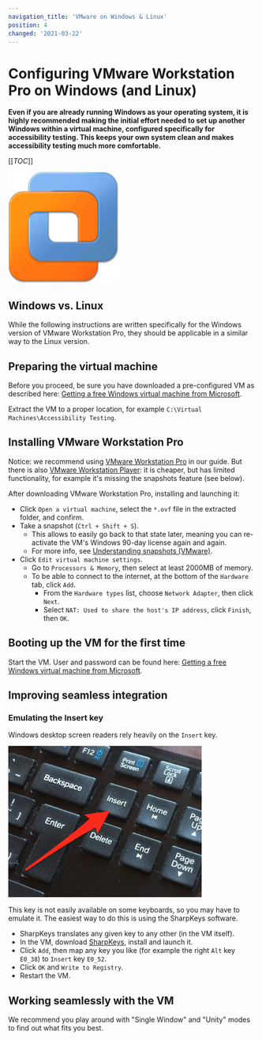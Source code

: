 ```yaml
---
navigation_title: 'VMware on Windows & Linux'
position: 4
changed: '2021-03-22'
---
```


# Configuring VMware Workstation Pro on Windows (and Linux)

**Even if you are already running Windows as your operating system, it is highly recommended making the initial effort needed to set up another Windows within a virtual machine, configured specifically for accessibility testing. This keeps your own system clean and makes accessibility testing much more comfortable.**

[[_TOC_]]

![VMware Workstation Pro logo](_media/vmware-workstation-pro-logo.png)

## Windows vs. Linux

While the following instructions are written specifically for the Windows version of VMware Workstation Pro, they should be applicable in a similar way to the Linux version.

## Preparing the virtual machine

Before you proceed, be sure you have downloaded a pre-configured VM as described here: [Getting a free Windows virtual machine from Microsoft](/setup/windows/virtual-machines).

Extract the VM to a proper location, for example `C:\Virtual Machines\Accessibility Testing`.

## Installing VMware Workstation Pro

Notice: we recommend using [VMware Workstation Pro](https://www.vmware.com/products/workstation-pro.html) in our guide. But there is also [VMware Workstation Player](https://www.vmware.com/products/workstation-player.html): it is cheaper, but has limited functionality, for example it's missing the snapshots feature (see below).

After downloading VMware Workstation Pro, installing and launching it:

- Click `Open a virtual machine`, select the `*.ovf` file in the extracted folder, and confirm.
- Take a snapshot (`Ctrl + Shift + S`).
  - This allows to easily go back to that state later, meaning you can re-activate the VM's Windows 90-day license again and again.
  - For more info, see [Understanding snapshots (VMware)](https://www.vmware.com/support/ws5/doc/ws_preserve_sshot_understanding.html).
- Click `Edit virtual machine settings`.
  - Go to `Processors & Memory`, then select at least 2000MB of memory.
  - To be able to connect to the internet, at the bottom of the `Hardware` tab, click `Add`.
    - From the `Hardware types` list, choose `Network Adapter`, then click `Next`.
    - Select `NAT: Used to share the host's IP address`, click `Finish`, then `OK`.

## Booting up the VM for the first time

Start the VM. User and password can be found here: [Getting a free Windows virtual machine from Microsoft](/setup/windows/virtual-machines).

## Improving seamless integration

### Emulating the Insert key

Windows desktop screen readers rely heavily on the `Insert` key.

![Insert key on a keyboard](_media/insert-key-on-a-keyboard.png)

This key is not easily available on some keyboards, so you may have to emulate it. The easiest way to do this is using the SharpKeys software.

- SharpKeys translates any given key to any other (in the VM itself).
- In the VM, download [SharpKeys](http://sharpkeys.codeplex.com/), install and launch it.
- Click `Add`, then map any key you like (for example the right `Alt` key `E0_38`) to `Insert` key `E0_52`.
- Click `OK` and `Write to Registry`.
- Restart the VM.

## Working seamlessly with the VM

We recommend you play around with "Single Window" and "Unity" modes to find out what fits you best.
